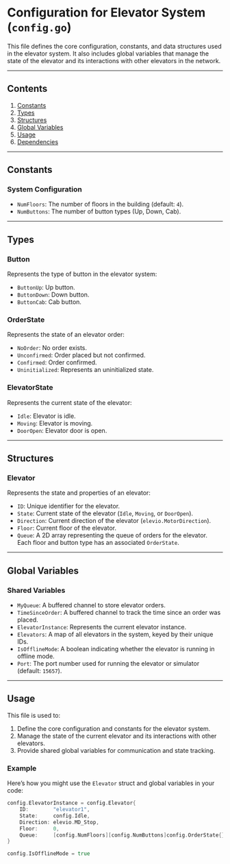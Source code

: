 # Configuration for Elevator System (`config.go`)

This file defines the core configuration, constants, and data structures used in the elevator system. It also includes global variables that manage the state of the elevator and its interactions with other elevators in the network.

---

## **Contents**

1. [Constants](#constants)
2. [Types](#types)
3. [Structures](#structures)
4. [Global Variables](#global-variables)
5. [Usage](#usage)
6. [Dependencies](#dependencies)

---

## **Constants**

### System Configuration
- `NumFloors`: The number of floors in the building (default: `4`).
- `NumButtons`: The number of button types (Up, Down, Cab).

---

## **Types**

### **Button**
Represents the type of button in the elevator system:
- `ButtonUp`: Up button.
- `ButtonDown`: Down button.
- `ButtonCab`: Cab button.

### **OrderState**
Represents the state of an elevator order:
- `NoOrder`: No order exists.
- `Unconfirmed`: Order placed but not confirmed.
- `Confirmed`: Order confirmed.
- `Uninitialized`: Represents an uninitialized state.

### **ElevatorState**
Represents the current state of the elevator:
- `Idle`: Elevator is idle.
- `Moving`: Elevator is moving.
- `DoorOpen`: Elevator door is open.

---

## **Structures**

### **Elevator**
Represents the state and properties of an elevator:
- `ID`: Unique identifier for the elevator.
- `State`: Current state of the elevator (`Idle`, `Moving`, or `DoorOpen`).
- `Direction`: Current direction of the elevator (`elevio.MotorDirection`).
- `Floor`: Current floor of the elevator.
- `Queue`: A 2D array representing the queue of orders for the elevator. Each floor and button type has an associated `OrderState`.

---

## **Global Variables**

### **Shared Variables**
- `MyQueue`: A buffered channel to store elevator orders.
- `TimeSinceOrder`: A buffered channel to track the time since an order was placed.
- `ElevatorInstance`: Represents the current elevator instance.
- `Elevators`: A map of all elevators in the system, keyed by their unique IDs.
- `IsOfflineMode`: A boolean indicating whether the elevator is running in offline mode.
- `Port`: The port number used for running the elevator or simulator (default: `15657`).

---

## **Usage**

This file is used to:
1. Define the core configuration and constants for the elevator system.
2. Manage the state of the current elevator and its interactions with other elevators.
3. Provide shared global variables for communication and state tracking.

### Example
Here’s how you might use the `Elevator` struct and global variables in your code:
```go
config.ElevatorInstance = config.Elevator{
    ID:        "elevator1",
    State:     config.Idle,
    Direction: elevio.MD_Stop,
    Floor:     0,
    Queue:     [config.NumFloors][config.NumButtons]config.OrderState{},
}

config.IsOfflineMode = true
